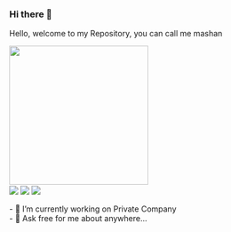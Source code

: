 ### Hi there 👋
Hello, welcome to my Repository, you can call me mashan
<div id="header">
  <img src="https://media.giphy.com/media/5tdpB5x3FzD3iNcLgh/giphy.gif" width="250"/>
    <br>
  <img align="center" src="https://img.shields.io/badge/-HackTheBox-%239FEF00?style=for-the-badge&logo=hackthebox&logoColor=white">
  <img align="center" src="https://img.shields.io/badge/-Kali%20Linux-%23557C94?style=for-the-badge&logo=kalilinux&logoColor=white">
  <img align="center" src="https://img.shields.io/badge/-HackerOne-%23494649?style=for-the-badge&logo=hackerone&logoColor=white">
</div>

<br>
- 🔭 I’m currently working on Private Company <br>
- 💬 Ask free for me about anywhere...

<!--
give some ♥ on [mail](mailto:handikawilwatikta@gmail.com) .

**txtAnbu/txtAnbu** is a ✨ _special_ ✨ repository because its `README.md` (this file) appears on your GitHub profile.

Here are some ideas to get you started:

- 🔭 I’m currently working on ...
- 🌱 I’m currently learning ...
- 👯 I’m looking to collaborate on ...
- 🤔 I’m looking for help with ...
- 💬 Ask me about ...
- 📫 How to reach me: ...
- 😄 Pronouns: ...
- ⚡ Fun fact: ...
-->
